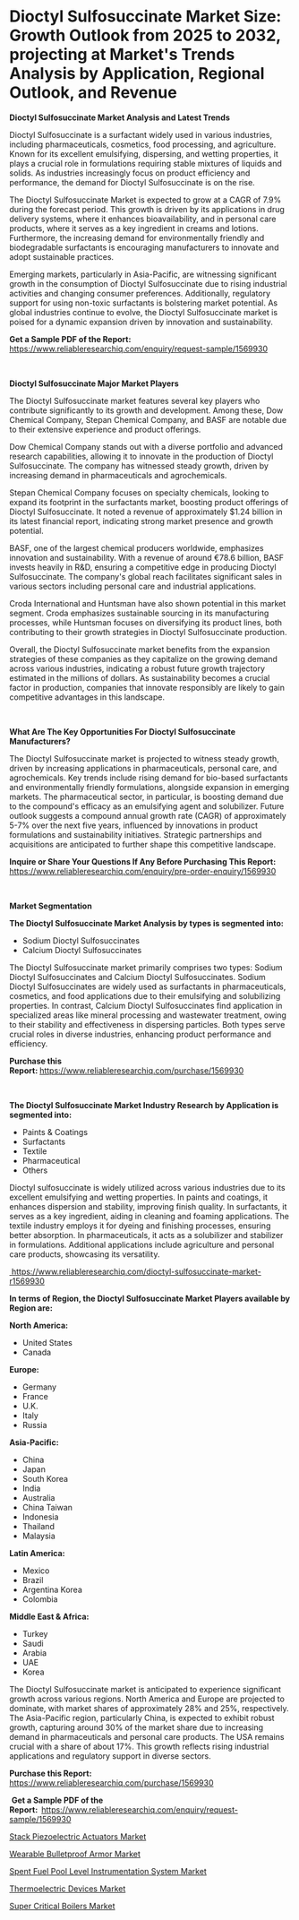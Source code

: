 <p><h1>Dioctyl Sulfosuccinate Market Size: Growth Outlook from 2025 to 2032, projecting at Market's Trends Analysis by Application, Regional Outlook, and Revenue</h1></p><p><strong>Dioctyl Sulfosuccinate Market Analysis and Latest Trends</strong></p>
<p><p>Dioctyl Sulfosuccinate is a surfactant widely used in various industries, including pharmaceuticals, cosmetics, food processing, and agriculture. Known for its excellent emulsifying, dispersing, and wetting properties, it plays a crucial role in formulations requiring stable mixtures of liquids and solids. As industries increasingly focus on product efficiency and performance, the demand for Dioctyl Sulfosuccinate is on the rise.</p><p>The Dioctyl Sulfosuccinate Market is expected to grow at a CAGR of 7.9% during the forecast period. This growth is driven by its applications in drug delivery systems, where it enhances bioavailability, and in personal care products, where it serves as a key ingredient in creams and lotions. Furthermore, the increasing demand for environmentally friendly and biodegradable surfactants is encouraging manufacturers to innovate and adopt sustainable practices.</p><p>Emerging markets, particularly in Asia-Pacific, are witnessing significant growth in the consumption of Dioctyl Sulfosuccinate due to rising industrial activities and changing consumer preferences. Additionally, regulatory support for using non-toxic surfactants is bolstering market potential. As global industries continue to evolve, the Dioctyl Sulfosuccinate market is poised for a dynamic expansion driven by innovation and sustainability.</p></p>
<p><strong>Get a Sample PDF of the Report:&nbsp;</strong> <a href="https://www.reliableresearchiq.com/enquiry/request-sample/1569930?utm_campaign=1123&utm_medium=2&utm_source=Github&utm_content=ia&utm_term=25032025&utm_id=dioctyl-sulfosuccinate">https://www.reliableresearchiq.com/enquiry/request-sample/1569930</a></p>
<p>&nbsp;</p>
<p><strong>Dioctyl Sulfosuccinate Major Market Players</strong></p>
<p><p>The Dioctyl Sulfosuccinate market features several key players who contribute significantly to its growth and development. Among these, Dow Chemical Company, Stepan Chemical Company, and BASF are notable due to their extensive experience and product offerings.</p><p>Dow Chemical Company stands out with a diverse portfolio and advanced research capabilities, allowing it to innovate in the production of Dioctyl Sulfosuccinate. The company has witnessed steady growth, driven by increasing demand in pharmaceuticals and agrochemicals. </p><p>Stepan Chemical Company focuses on specialty chemicals, looking to expand its footprint in the surfactants market, boosting product offerings of Dioctyl Sulfosuccinate. It noted a revenue of approximately $1.24 billion in its latest financial report, indicating strong market presence and growth potential.</p><p>BASF, one of the largest chemical producers worldwide, emphasizes innovation and sustainability. With a revenue of around €78.6 billion, BASF invests heavily in R&D, ensuring a competitive edge in producing Dioctyl Sulfosuccinate. The company's global reach facilitates significant sales in various sectors including personal care and industrial applications.</p><p>Croda International and Huntsman have also shown potential in this market segment. Croda emphasizes sustainable sourcing in its manufacturing processes, while Huntsman focuses on diversifying its product lines, both contributing to their growth strategies in Dioctyl Sulfosuccinate production.</p><p>Overall, the Dioctyl Sulfosuccinate market benefits from the expansion strategies of these companies as they capitalize on the growing demand across various industries, indicating a robust future growth trajectory estimated in the millions of dollars. As sustainability becomes a crucial factor in production, companies that innovate responsibly are likely to gain competitive advantages in this landscape.</p></p>
<p>&nbsp;</p>
<p><strong>What Are The Key Opportunities For Dioctyl Sulfosuccinate Manufacturers?</strong></p>
<p><p>The Dioctyl Sulfosuccinate market is projected to witness steady growth, driven by increasing applications in pharmaceuticals, personal care, and agrochemicals. Key trends include rising demand for bio-based surfactants and environmentally friendly formulations, alongside expansion in emerging markets. The pharmaceutical sector, in particular, is boosting demand due to the compound's efficacy as an emulsifying agent and solubilizer. Future outlook suggests a compound annual growth rate (CAGR) of approximately 5-7% over the next five years, influenced by innovations in product formulations and sustainability initiatives. Strategic partnerships and acquisitions are anticipated to further shape this competitive landscape.</p></p>
<p><strong>Inquire or Share Your Questions If Any Before Purchasing This Report:</strong> <a href="https://www.reliableresearchiq.com/enquiry/pre-order-enquiry/1569930?utm_campaign=1123&utm_medium=2&utm_source=Github&utm_content=ia&utm_term=25032025&utm_id=dioctyl-sulfosuccinate">https://www.reliableresearchiq.com/enquiry/pre-order-enquiry/1569930</a></p>
<p>&nbsp;</p>
<p><strong>Market Segmentation</strong></p>
<p><strong>The Dioctyl Sulfosuccinate Market Analysis by types is segmented into:</strong></p>
<p><ul><li>Sodium Dioctyl Sulfosuccinates</li><li>Calcium Dioctyl Sulfosuccinates</li></ul></p>
<p><p>The Dioctyl Sulfosuccinate market primarily comprises two types: Sodium Dioctyl Sulfosuccinates and Calcium Dioctyl Sulfosuccinates. Sodium Dioctyl Sulfosuccinates are widely used as surfactants in pharmaceuticals, cosmetics, and food applications due to their emulsifying and solubilizing properties. In contrast, Calcium Dioctyl Sulfosuccinates find application in specialized areas like mineral processing and wastewater treatment, owing to their stability and effectiveness in dispersing particles. Both types serve crucial roles in diverse industries, enhancing product performance and efficiency.</p></p>
<p><strong>Purchase this Report:&nbsp;</strong><a href="https://www.reliableresearchiq.com/purchase/1569930?utm_campaign=1123&utm_medium=2&utm_source=Github&utm_content=ia&utm_term=25032025&utm_id=dioctyl-sulfosuccinate">https://www.reliableresearchiq.com/purchase/1569930</a></p>
<p>&nbsp;</p>
<p><strong>The Dioctyl Sulfosuccinate Market Industry Research by Application is segmented into:</strong></p>
<p><ul><li>Paints & Coatings</li><li>Surfactants</li><li>Textile</li><li>Pharmaceutical</li><li>Others</li></ul></p>
<p><p>Dioctyl sulfosuccinate is widely utilized across various industries due to its excellent emulsifying and wetting properties. In paints and coatings, it enhances dispersion and stability, improving finish quality. In surfactants, it serves as a key ingredient, aiding in cleaning and foaming applications. The textile industry employs it for dyeing and finishing processes, ensuring better absorption. In pharmaceuticals, it acts as a solubilizer and stabilizer in formulations. Additional applications include agriculture and personal care products, showcasing its versatility.</p></p>
<p><a href="https://www.reliableresearchiq.com/dioctyl-sulfosuccinate-market-r1569930?utm_campaign=1123&utm_medium=2&utm_source=Github&utm_content=ia&utm_term=25032025&utm_id=dioctyl-sulfosuccinate">&nbsp;https://www.reliableresearchiq.com/dioctyl-sulfosuccinate-market-r1569930</a></p>
<p><strong>In terms of Region, the Dioctyl Sulfosuccinate Market Players available by Region are:</strong></p>
<p>
    <p> <strong> North America: </strong>
        <ul>
            <li>United States</li>
            <li>Canada</li>
        </ul>
        </p> 
    <p> <strong> Europe: </strong>
        <ul>
            <li>Germany</li>
            <li>France</li>
            <li>U.K.</li>
            <li>Italy</li>
            <li>Russia</li>
        </ul>
        </p> 
    <p> <strong> Asia-Pacific: </strong>
        <ul>
            <li>China</li>
            <li>Japan</li>
            <li>South Korea</li>
            <li>India</li>
            <li>Australia</li>
            <li>China Taiwan</li>
            <li>Indonesia</li>
            <li>Thailand</li>
            <li>Malaysia</li>
        </ul>
        </p> 
    <p> <strong> Latin America: </strong>
        <ul>
            <li>Mexico</li>
            <li>Brazil</li>
            <li>Argentina Korea</li>
            <li>Colombia</li>
        </ul>
        </p> 
    <p> <strong> Middle East & Africa: </strong>
        <ul>
            <li>Turkey</li>
            <li>Saudi</li>
            <li>Arabia</li>
            <li>UAE</li>
            <li>Korea</li>
        </ul>
    </p>
    </p>
<p><p>The Dioctyl Sulfosuccinate market is anticipated to experience significant growth across various regions. North America and Europe are projected to dominate, with market shares of approximately 28% and 25%, respectively. The Asia-Pacific region, particularly China, is expected to exhibit robust growth, capturing around 30% of the market share due to increasing demand in pharmaceuticals and personal care products. The USA remains crucial with a share of about 17%. This growth reflects rising industrial applications and regulatory support in diverse sectors.</p></p>
<p><strong>Purchase this Report: </strong><a href="https://www.reliableresearchiq.com/purchase/1569930?utm_campaign=1123&utm_medium=2&utm_source=Github&utm_content=ia&utm_term=25032025&utm_id=dioctyl-sulfosuccinate">https://www.reliableresearchiq.com/purchase/1569930</a></p>
<p>&nbsp;<strong>Get a Sample PDF of the Report:&nbsp;&nbsp;</strong><a href="https://www.reliableresearchiq.com/enquiry/request-sample/1569930?utm_campaign=1123&utm_medium=2&utm_source=Github&utm_content=ia&utm_term=25032025&utm_id=dioctyl-sulfosuccinate">https://www.reliableresearchiq.com/enquiry/request-sample/1569930</a></p>
<p><strong></strong></p>
<p><p><a href="https://github.com/vandelmanize/Market-Research-Report-List-1/blob/main/stack-piezoelectric-actuators-market.md?utm_campaign=1123&utm_medium=2&utm_source=Github&utm_content=ia&utm_term=25032025&utm_id=dioctyl-sulfosuccinate">Stack Piezoelectric Actuators Market</a></p><p><a href="https://github.com/puttslukis59/Market-Research-Report-List-1/blob/main/wearable-bulletproof-armor-market.md?utm_campaign=1123&utm_medium=2&utm_source=Github&utm_content=ia&utm_term=25032025&utm_id=dioctyl-sulfosuccinate">Wearable Bulletproof Armor Market</a></p><p><a href="https://github.com/furnoirons9e/Market-Research-Report-List-1/blob/main/spent-fuel-pool-level-instrumentation-system-market.md?utm_campaign=1123&utm_medium=2&utm_source=Github&utm_content=ia&utm_term=25032025&utm_id=dioctyl-sulfosuccinate">Spent Fuel Pool Level Instrumentation System Market</a></p><p><a href="https://github.com/foddekampo/Market-Research-Report-List-1/blob/main/thermoelectric-devices-market.md?utm_campaign=1123&utm_medium=2&utm_source=Github&utm_content=ia&utm_term=25032025&utm_id=dioctyl-sulfosuccinate">Thermoelectric Devices Market</a></p><p><a href="https://github.com/saribuissawi/Market-Research-Report-List-1/blob/main/super-critical-boilers-market.md?utm_campaign=1123&utm_medium=2&utm_source=Github&utm_content=ia&utm_term=25032025&utm_id=dioctyl-sulfosuccinate">Super Critical Boilers Market</a></p></p>